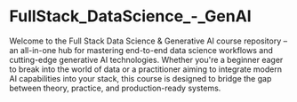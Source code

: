 # FullStack_DataScience_-_GenAI

Welcome to the Full Stack Data Science & Generative AI course repository – an all-in-one hub for mastering end-to-end data science workflows and cutting-edge generative AI technologies.
Whether you're a beginner eager to break into the world of data or a practitioner aiming to integrate modern AI capabilities into your stack, this course is designed to bridge the gap between theory, practice, and production-ready systems.
